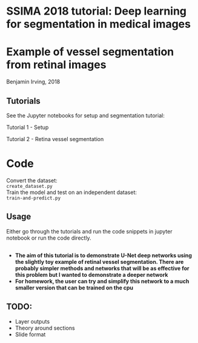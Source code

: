 # SSIMA 2018 tutorial: Deep learning for segmentation in medical images
# Example of vessel segmentation from retinal images

Benjamin Irving, 2018


## Tutorials

See the Jupyter notebooks for setup and segmentation tutorial:

Tutorial 1 - Setup  

Tutorial 2 - Retina vessel segmentation  

# Code

Convert the dataset:  
`create_dataset.py`  
Train the model and test on an independent dataset:  
`train-and-predict.py`  


## Usage

Either go through the tutorials and run the code snippets in jupyter notebook or run the code directly.  

##

- **The aim of this tutorial is to demonstrate U-Net deep networks using the slightly toy example of retinal vessel segmentation. There are probably simpler methods and networks that will be as effective for this problem but I wanted to demonstrate a deeper network**
- **For homework, the user can try and simplify this network to a much smaller version that can be trained on the cpu**

## TODO: 

- Layer outputs
- Theory around sections
- Slide format
